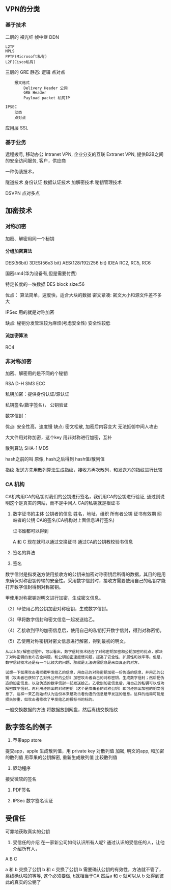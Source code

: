 
## VPN的分类

### 基于技术
二层的
    裸光纤 帧中继 DDN

    L2TP
    MPLS
    PPTP(Microsoft私有)
    L2F(Cisco私有)


三层的
    GRE
        静态:
        逻辑
        点对点

        报文格式
            Delivery Header 公网
            GRE Header
            Payload packet 私网IP

    IPSEC
        动态
        点对点

应用层
    SSL


### 基于业务

远程拨号, 移动办公
Intranet VPN, 企业分支的互联
Extranet VPN, 提供B2B之间的安全访问服务, 客户，供应商


一种伪装技术，


隧道技术
身份认证
数据认证技术
加解密技术
秘钥管理技术



DSVPN  点对多点




## 加密技术

### 对称加密
加密、解密用同一个秘钥

#### 分组加密算法
DES(56bit)
3DES(56x3 bit)
AES(128/192/256 bit)
IDEA
RC2, RC5, RC6

国密sm4(华为设备有,但是需要付费)

特定长度的一块数据
DES     block size:56   



优点：
算法简单，速度快，适合大块的数据
密文紧凑: 密文大小和源文件差不多大

IPSec 用的就是对称加密

缺点:
秘钥分发管理较为麻烦(考虑安全性)
安全性较低


#### 流加密算法
RC4





### 非对称加密
加密、解密用的是不同的个秘钥

RSA
D-H
SM3
ECC



私钥加密：提供身份认证/源认证

私钥签名(数字签名)， 公钥验证

数字信封：


优点:
    安全性高，速度慢
缺点:
    密文松散, 加密后内容变大
    无法抵御中间人攻击



大文件用对称加密，这个key 用非对称进行加密，互补


散列算法
SHA-1
MD5

hash之前的叫 原像, hash之后得到 hash值/散列值


指纹
    发送方先用散列算法生成指纹，接收方再次散列，和发送方的指纹进行比较

### CA 机构

CA机构用CA的私钥对我们的公钥进行签名，我们用CA的公钥进行验证, 通过则说明这个是真实的网站，而不是中间人
CA的私钥就是根证书


1. 数字证书的主体
    公钥者的信息
        姓名，地址，组织
        所有者公钥
        证书有效期
    网站者的公钥
    CA的签名(CA机构对上面信息进行签名)

    证书谁都可以得到

    A 和 C 现在就可以通过交换证书
    通过CA的公钥教校验书信息

1. 签名的算法

1. 签名


数字信封是指发送方使用接收方的公钥来加密对称密钥后所得的数据，其目的是用来确保对称密钥传输的安全性。采用数字信封时，接收方需要使用自己的私钥才能打开数字信封得到对称密钥。

甲使用对称密钥对明文进行加密，生成密文信息。

（2）甲使用乙的公钥加密对称密钥，生成数字信封。

（3）甲将数字信封和密文信息一起发送给乙。

（4）乙接收到甲的加密信息后，使用自己的私钥打开数字信封，得到对称密钥。

（5）乙使用对称密钥对密文信息进行解密，得到最初的明文。

    从以上加/解密过程中，可以看出，数字信封技术结合了对称密钥加密和公钥加密的优点，解决了对称密钥的发布安全问题，和公钥加密速度慢问题，提高了安全性、扩展性和效率等。但是，数字信封技术还是有一个比较大的问题，那就是无法确保信息是来自真正的对方。

    试想一下如果攻击者拦截甲发给乙的信息，用自己的对称密钥加密一份伪造的信息，并用乙的公钥（攻击者已获知了乙对外公开的公钥）加密攻击者自己的对称密钥，生成数字信封；然后把伪造的加密信息，以及伪造的数字信封一起发送给乙。乙收到加密信息后，用自己的私钥可以成功解密数字信封，再利用还原出的对称密钥（这个是攻击者的对称公钥）即可还原出加密的明文信息了，这样一来乙则始终认为这份本来是攻击者伪造的信息是甲发送的信息。这样的结局可能是损失惨重，如攻击者修改了甲发给乙的投标书的标的。





一般交换数据的方法
将数据放到网盘，然后离线交换指纹




## 数字签名的例子

1. 苹果app store

提交app，apple 生成散列值，用 private key 对散列值 加密,
明文的app, 和加密的散列值
用苹果的公钥解密,
重新生成散列值
比较散列值



1. 驱动程序

接受微软的签名

1. PDF签名

1. IPSec 数字签名认证



## 受信任

可靠地获取真实的公钥


1. 受信任的介绍
在一家新公司如何认识所有人呢? 通过认识的受信任的人，让他介绍所有人，


A   B   C

a 和 b 交换了公钥
b 和 c 交换了公钥
b 需要确认公钥的有效性，方法就不管了，离线确认啦的等等, 这个必须要做, b就相当于CA
然后a 和 c 就可以从 b 处得到彼此的真实的公钥了
